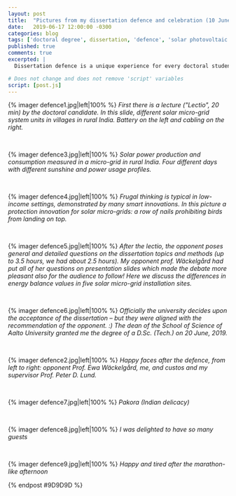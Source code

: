 ```yaml
---
layout: post
title:  "Pictures from my dissertation defence and celebration (10 June, 2019)"
date:   2019-06-17 12:00:00 -0300
categories: blog
tags: ['doctoral degree', dissertation, 'defence', 'solar photovoltaic', 'micro-grids', 'frugal innovation', 'pakora' ]
published: true
comments: true
excerpted: |
  Dissertation defence is a unique experience for every doctoral student. At Aalto University School of Science, at least, the procedure includes a lecture (Lectio) of 20 minutes by the student and after this a nominated opponent (somebody with a doctor's degree) poses up to 3.5 hours (typically 2 hours) of questions.

# Does not change and does not remove 'script' variables
script: [post.js]
---
```

{% imager defence1.jpg|left|100% %}
<i>First there is a lecture ("Lectio", 20 min) by the doctoral candidate. In this slide, different solar micro-grid system units in villages in rural India. Battery on the left and cabling on the right.</i>
<div style="clear:both;"></div>
<br>

{% imager defence3.jpg|left|100% %}
<i>Solar power production and consumption measured in a micro-grid in rural India. Four different days with different sunshine and power usage profiles.</i>
<div style="clear:both;"></div>
<br>

{% imager defence4.jpg|left|100% %}
<i>Frugal thinking is typical in low-income settings, demonstrated by many smart innovations. In this picture a protection innovation for solar micro-grids: a row of nails prohibiting birds from landing on top.</i>
<div style="clear:both;"></div>
<br>

{% imager defence5.jpg|left|100% %}
<i>After the lectio, the opponent poses general and detailed questions on the dissertation topics and methods (up to 3.5 hours, we had about 2.5 hours). My opponent prof. Wäckelgård had put all of her questions on presentation slides which made the debate more pleasant also for the audience to follow! Here we discuss the differences in energy balance values in five solar micro-grid installation sites.</i>
<div style="clear:both;"></div>
<br>

{% imager defence6.jpg|left|100% %}
<i>Officially the university decides upon the acceptance of the dissertation – but they were aligned with the recommendation of the opponent. :) The dean of the School of Science of Aalto University granted me the degree of a D.Sc. (Tech.) on 20 June, 2019.</i>
<div style="clear:both;"></div>
<br>

{% imager defence2.jpg|left|100% %}
<i>Happy faces after the defence, from left to right: opponent Prof. Ewa Wäckelgård, me, and custos and my supervisor Prof. Peter D. Lund.</i>
<div style="clear:both;"></div>
<br>

{% imager defence7.jpg|left|100% %}
<i>Pakora (Indian delicacy)</i>
<div style="clear:both;"></div>
<br>

{% imager defence8.jpg|left|100% %}
<i>I was delighted to have so many guests </i>
<div style="clear:both;"></div>
<br>

{% imager defence9.jpg|left|100% %}
<i>Happy and tired after the marathon-like afternoon</i>


{% endpost #9D9D9D %}
